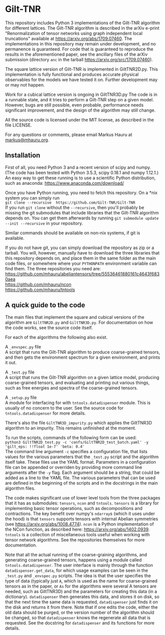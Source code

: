 # Gilt-TNR
This repository includes Python 3 implementations of the Gilt-TNR algorithm for different lattices.
The Gilt-TNR algorithm is described in the arXiv e-print "Renormalization of tensor networks using graph independent local truncations" available at https://arxiv.org/abs/1709.07460.
The implementations in this repository may remain under development, and no permanence is guaranteed.
For code that is guaranteed to reproduce the results in the aforementioned paper, see the ancillary files of the arXiv submission (directory `anc` in the tarball https://arxiv.org/src/1709.07460).

The square lattice version of Gilt-TNR is implemented in GiltTNR2D.py.
This implementation is fully functional and produces accurate physical observables for the models we have tested it on.
Further development may or may not happen.

Work for a cubical lattice version is ongoing in GiltTNR3D.py
The code is in a runnable state, and it tries to perform a Gilt-TNR step on a given model.
However, bugs are still possible, even probable, performance needs significant improvement, and the design of the algorithm may still change.

All the source code is licensed under the MIT license, as described in the file LICENSE.

For any questions or comments, please email Markus Hauru at markus@mhauru.org.

## Installation
First of all, you need Python 3 and a recent version of scipy and numpy.
(The code has been tested with Python 3.5.3, scipy 0.18.1 and numpy 1.12.1.)
An easy way to get these running is to use a scientific Python distribution, such as anaconda: https://www.anaconda.com/download/

Once you have Python running, you need to fetch this repository.
On a *nix system you can simply run<br>
```git clone --recursive  https://github.com/Gilt-TNR/Gilt-TNR```<br>
If you run `git clone` without the `--recursive`, then you'll probably be missing the git submodules that include libraries that the Gilt-TNR algorithm depends on.
You can get them afterwards by running `git submodule update --init --recursive` in your repository.

Similar commands should be available on non-nix systems, if git is available.

If you do not have git, you can simply download the repository as zip or a tarball.
You will, however, manually have to download the three libraries that this repository depends on, and place them in the same folder as the main code files, or somewhere where your `PYTHONPATH` environment variable can find them.
The three repositories you need are:<br>
https://github.com/mhauru/abeliantensors/tree/55536461880161c4643f6830aea<br>
https://github.com/mhauru/ncon<br>
https://github.com/mhauru/tntools

## A quick guide to the code

The main files that implement the square and cubical versions of the algorithm are `GiltTNR2D.py` and `GiltTNR3D.py`.
For documentation on how the code works, see the source code itself.

For each of the algorithms the following also exist.

A `_envspec.py` file<br>
A script that runs the Gilt-TNR algorithm to produce coarse-grained tensors, and then gets the environment spectrum for a given environment, and prints it out.

A `_test.py` file<br>
A script that runs the Gilt-TNR algorithm on a given lattice model, producing coarse-grained tensors, and evaluating and printing out various things, such as free energies and spectra of the coarse-grained tensors.

A `_setup.py` file<br>
A module for interfacing for with `tntools.datadispenser` module.
This is usually of no concern to the user.
See the source code for `tntools.datadispenser` for more details.

There's also the file `GiltTNR3D_impurity.py` which applies the GiltTNR3D algorithm to an impurity.
This remains unfinished at the moment.

To run the scripts, commands of the following form can be used:<br>
```python3 GiltTNR2D_test.py -c 'confs/GiltTNR2D_test_batch.yaml' -y 'gilt_eps: !!float 1e-7' 'beta: 0.4'```<br>
The command line argument `-c` specifies a configuration file, that lists values for the various parameters that the `_test.py` script and the algorithm itself take.
These files use the YAML format.
Parameters in a configuration file can be appended or overriden by providing more command line arguments after the `-y` flag.
Each argument should be a string, that could be added as a line to the YAML file.
The various parameters that can be used are defined in the beginning of the scripts and in the docstrings in the main algorithm files.

The code makes significant use of lower level tools from the three packages that it has as submodules: `tensors`, `ncon` and `tntools`. `tensors` is a library for implementing basic tensor operations, such as decompositions and contractions. The key benefit over numpy's `ndarray`s (which it uses under the hood) is that `tensors` supports tensors with internal Abelian symmetries (see https://arxiv.org/abs/1008.4774). `ncon` is a Python implementation of the NCon function, as described here: https://arxiv.org/abs/1402.0939. `tntools` is a collection of miscellaneous tools useful when working with tensor network algorithms. See the repositories themselves for more documentation.

Note that all the actual running of the coarse-graining algorithms, and generating coarse-grained tensors, happens using a module called `tntools.datadispenser`. The user interface is mainly through the function `datadispenser.get_data`, for which usage examples can be seen in the `_test.py` and `_envspec.py` scripts. The idea is that the user specifies the type of data (typically just `A`, which is used as the name for coarse-grained tensors as in the paper, or `As` for the algorithms were several A tensors are needed, such as GiltTNR3D) and the parameters for creating this data (in a dictionary). `datadispenser` then generates this data, and stores it on disk, so that the next time the same data is requested, `datadispenser` just finds it on the disk and returns it from there. Note that if one edits the code, either the old data should be purged, or the version number of the algorithm should be changed, so that `datadispenser` knows the regenerate all data that is requested. See the docstring for `datadispenser` and its functions for more details.
